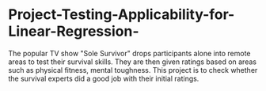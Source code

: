 # Project-Testing-Applicability-for-Linear-Regression-
The popular TV show "Sole Survivor" drops participants alone into remote areas to test their survival skills. They are then given ratings based on areas such as physical fitness, mental toughness. This project is to check whether the survival experts did a good job with their initial ratings.
